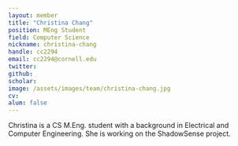 ```yaml
---
layout: member
title: "Christina Chang"
position: MEng Student
field: Computer Science
nickname: christina-chang
handle: cc2294
email: cc2294@cornell.edu
twitter: 
github: 
scholar: 
image: /assets/images/team/christina-chang.jpg
cv: 
alum: false
---
```

 
Christina is a CS M.Eng. student with a background in Electrical and Computer Engineering. 
She is working on the ShadowSense project.
